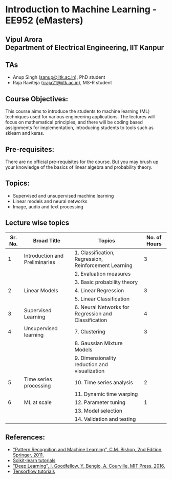 # Introduction to Machine Learning - EE952 (eMasters)

## Vipul Arora <br> Department of Electrical Engineering, IIT Kanpur

## TAs
- Anup Singh (sanup@iitk.ac.in), PhD student
- Raja Raviteja (rraja21@iitk.ac.in), MS-R student

## Course Objectives:
  This course aims to introduce the students to machine learning (ML) techniques used for various engineering applications. The lectures will focus on mathematical principles, and there will be coding based assignments for implementation, introducing students to tools such as sklearn and keras.

## Pre-requisites:
There are no official pre-requisites for the course. But you may brush up your knowledge of the basics of linear algebra and probability theory.

## Topics:
-	Supervised and unsupervised machine learning
- Linear models and neural networks
- Image, audio and text processing


## Lecture wise topics

| Sr. No. 	| Broad Title 	| Topics 	| No. of Hours 	|
|---	|---	|---	|---	|
| 1 	|  Introduction and Preliminaries 	| 1.    Classification, Regression, Reinforcement Learning 	| 3 	|
|  	|  	| 2.    Evaluation measures 	|  	|
|  	|   	| 3.    Basic probability theory 	|  	|
| 2 	| Linear Models 	| 4.    Linear Regression 	| 3 	|
|  	|  	| 5.    Linear Classification 	|  	|
| 3 	| Supervised Learning 	| 6.    Neural Networks for Regression and Classification 	| 4 	|
| 4 	| Unsupervised learning 	| 7.    Clustering 	| 3 	|
|  	|  	| 8.    Gaussian Mixture Models 	|  	|
|  	|  	| 9.    Dimensionality reduction and visualization 	|  	|
| 5 	| Time series processing 	| 10.  Time series analysis 	| 2 	|
|  	|  	| 11.  Dynamic time warping 	|  	|
| 6 	| ML at scale 	| 12.  Parameter tuning 	| 1 	|
|  	|  	| 13.  Model selection 	|  	|
|  	|  	| 14.  Validation and testing 	|  	|

## References:

  - ["Pattern Recognition and Machine Learning", C.M. Bishop, 2nd Edition, Springer, 2011.](https://www.microsoft.com/en-us/research/uploads/prod/2006/01/Bishop-Pattern-Recognition-and-Machine-Learning-2006.pdf)
  - [Scikit-learn tutorials](http://gael-varoquaux.info/scipy-lecture-notes/packages/scikit-learn/index.html)
  - ["Deep Learning", I. Goodfellow, Y, Bengio, A. Courville, MIT Press, 2016.](https://www.deeplearningbook.org/)
  - [Tensorflow tutorials](https://www.tensorflow.org/tutorials/)

<!-- ## Links:

- [Course portal](https://ipearl.emasters.iitk.ac.in/courses/course-v1:EMIITK+CM-C1Q3M2+2022/course/)
- [Codes](https://drive.google.com/drive/folders/1FtgRW6MS0_GqaaJoR4BAf69GxP0Do5Sv?usp=sharing) 
-->